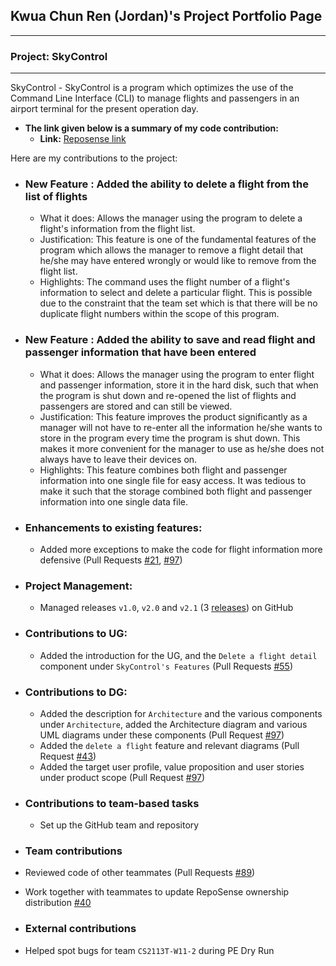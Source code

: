 ## Kwua Chun Ren (Jordan)'s Project Portfolio Page
___
### Project: SkyControl
___
SkyControl - SkyControl is a program which optimizes the use of the Command Line Interface (CLI) to manage flights 
and passengers in an airport terminal for the present operation day.

- **The link given below is a summary of my code contribution:**
  + **Link:** [Reposense link](https://nus-cs2113-ay2223s1.github.io/tp-dashboard/?search=jordankwua&breakdown=true)

Here are my contributions to the project:
- ### New Feature : Added the ability to delete a flight from the list of flights
  + What it does: Allows the manager using the program to delete a flight's information from the flight list.
  + Justification: This feature is one of the fundamental features of the program which allows the manager to remove
  a flight detail that he/she may have entered wrongly or would like to remove from the flight list.
  + Highlights: The command uses the flight number of a flight's information to select and delete a particular flight.
This is possible due to the constraint that the team set which is that there will be no duplicate flight numbers within
the scope of this program.
- ### New Feature : Added the ability to save and read flight and passenger information that have been entered
  + What it does: Allows the manager using the program to enter flight and passenger information, store it in the hard
disk, such that when the program is shut down and re-opened the list of flights and passengers are stored and can still
be viewed.
  + Justification: This feature improves the product significantly as a manager will not have to re-enter
all the information he/she wants to store in the program every time the program is shut down. This makes it more
convenient for the manager to use as he/she does not always have to leave their devices on.
  + Highlights: This feature combines both flight and passenger information into one single file for easy access.
It was tedious to make it such that the storage combined both flight and passenger information into one single data file.

- ### Enhancements to existing features:
  + Added more exceptions to make the code for flight information more defensive (Pull Requests [#21](https://github.com/AY2223S1-CS2113-T17-1/tp/pull/21),
  [#97](https://github.com/AY2223S1-CS2113-T17-1/tp/pull/96))
- ### Project Management:
  + Managed releases `v1.0`, `v2.0` and `v2.1` (3 [releases](https://github.com/AY2223S1-CS2113-T17-1/tp/releases)) on GitHub

- ### Contributions to UG:
  + Added the introduction for the UG, and the `Delete a flight detail` component under `SkyControl's Features`
    (Pull Requests [#55](https://github.com/AY2223S1-CS2113-T17-1/tp/pull/55))
- ### Contributions to DG:
  + Added the description for `Architecture` and the various components under `Architecture`, added the Architecture diagram
and various UML diagrams under these components (Pull Request [#97](https://github.com/AY2223S1-CS2113-T17-1/tp/pull/96))
  + Added the `delete a flight` feature and relevant diagrams (Pull Request [#43](https://github.com/AY2223S1-CS2113-T17-1/tp/pull/43))
  + Added the target user profile, value proposition and user stories under product scope (Pull Request [#97](https://github.com/AY2223S1-CS2113-T17-1/tp/pull/96))
- ### Contributions to team-based tasks
  + Set up the GitHub team and repository
- ### Team contributions
- Reviewed code of other teammates (Pull Requests [#89](https://github.com/AY2223S1-CS2113-T17-1/tp/pull/89))
- Work together with teammates to update RepoSense ownership distribution [#40](https://github.com/AY2223S1-CS2113-T17-1/tp/pull/40)
- ### External contributions
- Helped spot bugs for team `CS2113T-W11-2` during PE Dry Run